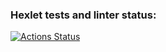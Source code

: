 ### Hexlet tests and linter status:
[![Actions Status](https://github.com/TechWizard-SS/java-project-61/actions/workflows/hexlet-check.yml/badge.svg)](https://github.com/TechWizard-SS/java-project-61/actions)